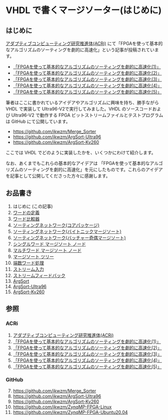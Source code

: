 
# VHDL で書くマージソーター(はじめに)



## はじめに


[アダプティブコンピューティング研究推進体(ACRi)] にて「FPGAを使って基本的なアルゴリズムのソーティングを劇的に高速化」という記事が投稿されています。
*  [「FPGAを使って基本的なアルゴリズムのソーティングを劇的に高速化(1)」] 
*  [「FPGAを使って基本的なアルゴリズムのソーティングを劇的に高速化(2)」] 
*  [「FPGAを使って基本的なアルゴリズムのソーティングを劇的に高速化(3)」] 
*  [「FPGAを使って基本的なアルゴリズムのソーティングを劇的に高速化(4)」] 
*  [「FPGAを使って基本的なアルゴリズムのソーティングを劇的に高速化(5)」] 



筆者はここに書かれているアイデアやアルゴリズムに興味を持ち、勝手ながらVHDL で実装して Ultra96-V2で実行してみました。VHDL のソースコードおよび Ultra96-V2 で動作する FPGA ビットストリームファイルとテストプログラムは GitHub にて公開しています。
*  https://github.com/ikwzm/Merge_Sorter
*  https://github.com/ikwzm/ArgSort-Ultra96
*  https://github.com/ikwzm/ArgSort-Kv260



ここでは VHDL でどのように実装したかを、いくつかにわけて紹介します。



なお、あくまでもこれらの基本的なアイデアは 「FPGAを使って基本的なアルゴリズムのソーティングを劇的に高速化」を元にしたものです。これらのアイデアを記事として公開してくださった方々に感謝します。




## お品書き

1. はじめに (この記事)
2. [ワードの定義]
3. [ワード比較器]
4. [ソーティングネットワーク(コアパッケージ)]
5. [ソーティングネットワーク(バイトニックマージソート)]
6. [ソーティングネットワーク(バッチャー奇偶マージソート)]
7. [シングルワード マージソート ノード]
8. [マルチワード マージソート ノード]
9. [マージソート ツリー]
10. [端数ワード処理]
11. [ストリーム入力]
12. [ストリームフィードバック]
13. [ArgSort]
14. [ArgSort-Ultra96]
15. [ArgSort-Kv260]


## 参照



### ACRi

1. [アダプティブコンピューティング研究推進体(ACRi)]
2. [「FPGAを使って基本的なアルゴリズムのソーティングを劇的に高速化(1)」] 
3. [「FPGAを使って基本的なアルゴリズムのソーティングを劇的に高速化(2)」] 
4. [「FPGAを使って基本的なアルゴリズムのソーティングを劇的に高速化(3)」] 
5. [「FPGAを使って基本的なアルゴリズムのソーティングを劇的に高速化(4)」] 
6. [「FPGAを使って基本的なアルゴリズムのソーティングを劇的に高速化(5)」] 


### GitHub

7. https://github.com/ikwzm/Merge_Sorter
8. https://github.com/ikwzm/ArgSort-Ultra96
9. https://github.com/ikwzm/ArgSort-Kv260
10. https://github.com/ikwzm/ZynqMP-FPGA-Linux
11. https://github.com/ikwzm/ZynqMP-FPGA-Ubuntu20.04


[はじめに]: ./01_introduction.md "はじめに"
[ワードの定義]: ./02_word_package.md "ワードの定義"
[ワード比較器]: ./03_word_compare.md "ワード比較器"
[ソーティングネットワーク(コアパッケージ)]: ./04_sorting_network.md "ソーティングネットワーク(コアパッケージ)"
[ソーティングネットワーク(バイトニックマージソート)]: ./05_bitonic_sorter.md "ソーティングネットワーク(バイトニックマージソート)"
[ソーティングネットワーク(バッチャー奇偶マージソート)]: ./06_oddeven_sorter.md "ソーティングネットワーク(バッチャー奇偶マージソート)"
[シングルワード マージソート ノード]: ./07_merge_sort_node_single.md "シングルワード マージソート ノード"
[マルチワード マージソート ノード]: ./08_merge_sort_node_multi.md "マルチワード マージソート ノード"
[マージソート ツリー]: ./09_merge_sort_tree.md "マージソート ツリー"
[端数ワード処理]: ./10_merge_sort_core_1.md "端数ワード処理"
[ストリーム入力]: ./11_merge_sort_core_2.md "ストリーム入力"
[ストリームフィードバック]: ./12_merge_sort_core_3.md "ストリームフィードバック"
[ArgSort]: ./13_argsort.md "ArgSort"
[ArgSort-Ultra96]: https://github.com/ikwzm/ArgSort-Ultra96/blob/1.2.1/doc/ja/argsort-ultra96.md "ArgSort-Ultra96"
[ArgSort-Kv260]: https://github.com/ikwzm/ArgSort-Kv260/blob/1.2.1/doc/ja/argsort-kv260.md "ArgSort-Kv260"
[ACRi]: https://www.acri.c.titech.ac.jp/wp "アダプティブコンピューティング研究推進体(ACRi)"
[アダプティブコンピューティング研究推進体(ACRi)]: https://www.acri.c.titech.ac.jp/wp "アダプティブコンピューティング研究推進体(ACRi)"
[「FPGAを使って基本的なアルゴリズムのソーティングを劇的に高速化(1)」]: https://www.acri.c.titech.ac.jp/wordpress/archives/132 "「FPGAを使って基本的なアルゴリズムのソーティングを劇的に高速化(1)」"
[「FPGAを使って基本的なアルゴリズムのソーティングを劇的に高速化(2)」]: https://www.acri.c.titech.ac.jp/wordpress/archives/501 "「FPGAを使って基本的なアルゴリズムのソーティングを劇的に高速化(2)」"
[「FPGAを使って基本的なアルゴリズムのソーティングを劇的に高速化(3)」]: https://www.acri.c.titech.ac.jp/wordpress/archives/2393 "「FPGAを使って基本的なアルゴリズムのソーティングを劇的に高速化(3)」"
[「FPGAを使って基本的なアルゴリズムのソーティングを劇的に高速化(4)」]: https://www.acri.c.titech.ac.jp/wordpress/archives/3888 "「FPGAを使って基本的なアルゴリズムのソーティングを劇的に高速化(4)」"
[「FPGAを使って基本的なアルゴリズムのソーティングを劇的に高速化(5)」]: https://www.acri.c.titech.ac.jp/wordpress/archives/4713 "「FPGAを使って基本的なアルゴリズムのソーティングを劇的に高速化(5)」"
